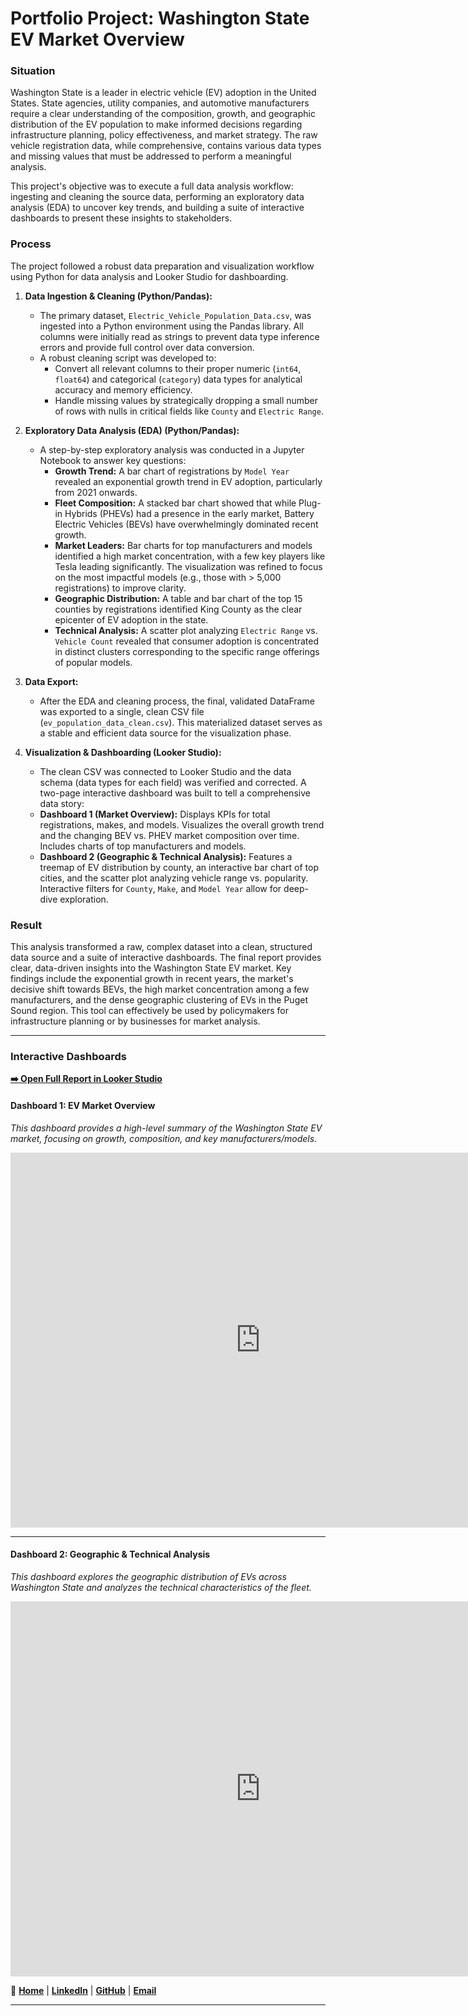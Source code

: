 # Portfolio Project: Washington State EV Market Overview

### Situation
Washington State is a leader in electric vehicle (EV) adoption in the United States. State agencies, utility companies, and automotive manufacturers require a clear understanding of the composition, growth, and geographic distribution of the EV population to make informed decisions regarding infrastructure planning, policy effectiveness, and market strategy. The raw vehicle registration data, while comprehensive, contains various data types and missing values that must be addressed to perform a meaningful analysis.

This project's objective was to execute a full data analysis workflow: ingesting and cleaning the source data, performing an exploratory data analysis (EDA) to uncover key trends, and building a suite of interactive dashboards to present these insights to stakeholders.

### Process
The project followed a robust data preparation and visualization workflow using Python for data analysis and Looker Studio for dashboarding.

1.  **Data Ingestion & Cleaning (Python/Pandas):**
    * The primary dataset, `Electric_Vehicle_Population_Data.csv`, was ingested into a Python environment using the Pandas library. All columns were initially read as strings to prevent data type inference errors and provide full control over data conversion.
    * A robust cleaning script was developed to:
        * Convert all relevant columns to their proper numeric (`int64`, `float64`) and categorical (`category`) data types for analytical accuracy and memory efficiency.
        * Handle missing values by strategically dropping a small number of rows with nulls in critical fields like `County` and `Electric Range`.

2.  **Exploratory Data Analysis (EDA) (Python/Pandas):**
    * A step-by-step exploratory analysis was conducted in a Jupyter Notebook to answer key questions:
        * **Growth Trend:** A bar chart of registrations by `Model Year` revealed an exponential growth trend in EV adoption, particularly from 2021 onwards.
        * **Fleet Composition:** A stacked bar chart showed that while Plug-in Hybrids (PHEVs) had a presence in the early market, Battery Electric Vehicles (BEVs) have overwhelmingly dominated recent growth.
        * **Market Leaders:** Bar charts for top manufacturers and models identified a high market concentration, with a few key players like Tesla leading significantly. The visualization was refined to focus on the most impactful models (e.g., those with > 5,000 registrations) to improve clarity.
        * **Geographic Distribution:** A table and bar chart of the top 15 counties by registrations identified King County as the clear epicenter of EV adoption in the state.
        * **Technical Analysis:** A scatter plot analyzing `Electric Range` vs. `Vehicle Count` revealed that consumer adoption is concentrated in distinct clusters corresponding to the specific range offerings of popular models.

3.  **Data Export:**
    * After the EDA and cleaning process, the final, validated DataFrame was exported to a single, clean CSV file (`ev_population_data_clean.csv`). This materialized dataset serves as a stable and efficient data source for the visualization phase.

4.  **Visualization & Dashboarding (Looker Studio):**
    * The clean CSV was connected to Looker Studio and the data schema (data types for each field) was verified and corrected. A two-page interactive dashboard was built to tell a comprehensive data story:
    * **Dashboard 1 (Market Overview):** Displays KPIs for total registrations, makes, and models. Visualizes the overall growth trend and the changing BEV vs. PHEV market composition over time. Includes charts of top manufacturers and models.
    * **Dashboard 2 (Geographic & Technical Analysis):** Features a treemap of EV distribution by county, an interactive bar chart of top cities, and the scatter plot analyzing vehicle range vs. popularity. Interactive filters for `County`, `Make`, and `Model Year` allow for deep-dive exploration.

### Result
This analysis transformed a raw, complex dataset into a clean, structured data source and a suite of interactive dashboards. The final report provides clear, data-driven insights into the Washington State EV market. Key findings include the exponential growth in recent years, the market's decisive shift towards BEVs, the high market concentration among a few manufacturers, and the dense geographic clustering of EVs in the Puget Sound region. This tool can effectively be used by policymakers for infrastructure planning or by businesses for market analysis.

---

### Interactive Dashboards

[**➡️ Open Full Report in Looker Studio**](https://lookerstudio.google.com/s/lJvZsrul2OQ)


#### Dashboard 1: EV Market Overview
*This dashboard provides a high-level summary of the Washington State EV market, focusing on growth, composition, and key manufacturers/models.*

<iframe width="800" height="600" src="https://lookerstudio.google.com/embed/reporting/0c14a8a1-b41b-4e26-99d1-d50b2546d257/page/Nx4OF" frameborder="0" style="border:0" allowfullscreen sandbox="allow-storage-access-by-user-activation allow-scripts allow-same-origin allow-popups allow-popups-to-escape-sandbox"></iframe>

---

#### Dashboard 2: Geographic & Technical Analysis
*This dashboard explores the geographic distribution of EVs across Washington State and analyzes the technical characteristics of the fleet.*

<iframe width="800" height="600" src="https://lookerstudio.google.com/embed/reporting/0c14a8a1-b41b-4e26-99d1-d50b2546d257/page/p_196id0nrtd" frameborder="0" style="border:0" allowfullscreen sandbox="allow-storage-access-by-user-activation allow-scripts allow-same-origin allow-popups allow-popups-to-escape-sandbox"></iframe>


🔗 **[Home](https://righi17.github.io/reprighi01/)** | **[LinkedIn](https://www.linkedin.com/in/righi)** | **[GitHub](https://github.com/righi17)** | **[Email](mailto:gabriel.righi@hotmail.com)**

---
